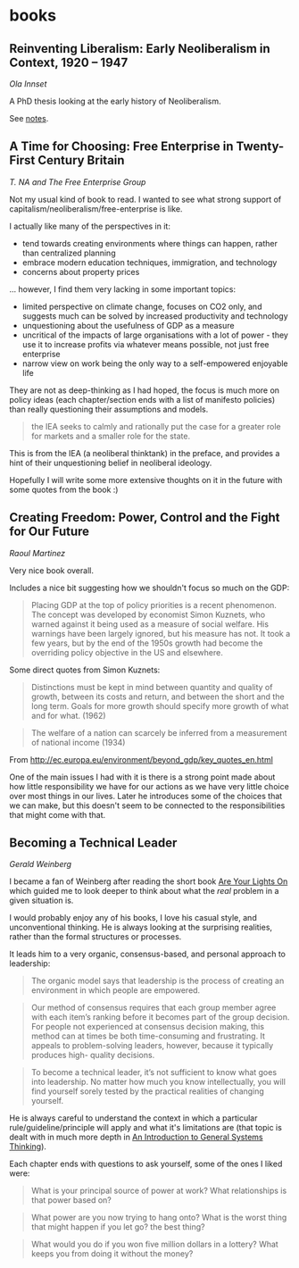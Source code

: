 # books

## Reinventing Liberalism: Early Neoliberalism in Context, 1920 – 1947

_Ola Innset_

A PhD thesis looking at the early history of Neoliberalism.

See [notes](books/revinventing-liberalism.md).

## A Time for Choosing: Free Enterprise in Twenty-First Century Britain

_T. NA and The Free Enterprise Group_

Not my usual kind of book to read. I wanted to see what strong support of capitalism/neoliberalism/free-enterprise is like.

I actually like many of the perspectives in it:
* tend towards creating environments where things can happen, rather than centralized planning
* embrace modern education techniques, immigration, and technology
* concerns about property prices

... however, I find them very lacking in some important topics:
* limited perspective on climate change, focuses on CO2 only, and suggests much can be solved by increased productivity and technology
* unquestioning about the usefulness of GDP as a measure
* uncritical of the impacts of large organisations with a lot of power - they use it to increase profits via whatever means possible, not just free enterprise
* narrow view on work being the only way to a self-empowered enjoyable life

They are not as deep-thinking as I had hoped, the focus is much more on policy ideas (each chapter/section ends with a list of manifesto policies) than really questioning their assumptions and models.

> the IEA seeks to calmly and rationally put the case for a greater role for markets and a smaller role for the state.

This is from the IEA (a neoliberal thinktank) in the preface, and provides a hint of their unquestioning belief in neoliberal ideology.

Hopefully I will write some more extensive thoughts on it in the future with some quotes from the book :)

## Creating Freedom: Power, Control and the Fight for Our Future

_Raoul Martinez_

Very nice book overall.

Includes a nice bit suggesting how we shouldn't focus so much on the GDP:

> Placing GDP at the top of policy priorities is a recent phenomenon. The concept was developed by economist Simon Kuznets, who warned against it being used as a measure of social welfare. His warnings have been largely ignored, but his measure has not. It took a few years, but by the end of the 1950s growth had become the overriding policy objective in the US and elsewhere.

Some direct quotes from Simon Kuznets:

> Distinctions must be kept in mind between quantity and quality of growth, between its costs and return, and between the short and the long term. Goals for more growth should specify more growth of what and for what. (1962)

> The welfare of a nation can scarcely be inferred from a measurement of national income (1934)

From http://ec.europa.eu/environment/beyond_gdp/key_quotes_en.html

One of the main issues I had with it is there is a strong point made about how little responsibility we have for our actions as we have very little choice over most things in our lives. Later he introduces some of the choices that we can make, but this doesn't seem to be connected to the responsibilities that might come with that.

## Becoming a Technical Leader

_Gerald Weinberg_

I became a fan of Weinberg after reading the short book [Are Your Lights On](https://leanpub.com/areyourlightson) which guided me to look deeper to think about what the _real_ problem in a given situation is.

I would probably enjoy any of his books, I love his casual style, and unconventional thinking. He is always looking at the surprising realities, rather than the formal structures or processes.

It leads him to a very organic, consensus-based, and personal approach to leadership:

> The organic model says that leadership is the process of creating an environment in which people are empowered.

> Our method of consensus requires that each group member agree with each item’s ranking before it becomes part of the group decision. For people not experienced at consensus decision making, this method can at times be both time-consuming and frustrating. It appeals to problem-solving leaders, however, because it typically produces high- quality decisions.

> To become a technical leader, it’s not sufficient to know what goes into leadership. No matter how much you know intellectually, you will find yourself sorely tested by the practical realities of changing yourself.

He is always careful to understand the context in which a particular rule/guideline/principle will apply and what it's limitations are (that topic is dealt with in much more depth in [An Introduction to General Systems Thinking](https://leanpub.com/generalsystemsthinking)).

Each chapter ends with questions to ask yourself, some of the ones I liked were:

> What is your principal source of power at work? What relationships is that power based on?

> What power are you now trying to hang onto? What is the worst thing that might happen if you let go? the best thing?

> What would you do if you won five million dollars in a lottery? What keeps you from doing it without the money?
